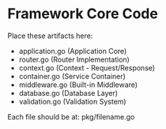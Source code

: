 # Framework Core Code

Place these artifacts here:
- application.go (Application Core)
- router.go (Router Implementation)
- context.go (Context - Request/Response)
- container.go (Service Container)
- middleware.go (Built-in Middleware)
- database.go (Database Layer)
- validation.go (Validation System)

Each file should be at: pkg/filename.go
